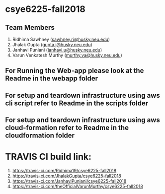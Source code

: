 # csye6225-fall2018

## Team Members
1. Ridhima Sawhney (sawhney.ri@husky.neu.edu)
2. Jhalak Gupta (gupta.j@husky.neu.edu)
3. Janhavi Puniani (janhavi.u@husky.neu.edu)
4. Varun Venkatesh Murthy (murthy.va@husky.neu.edu)

## For Running the Web-app please look at the Readme in the webapp folder

## For setup and teardown infrastructure using aws cli script refer to Readme in the scripts folder

## For setup and teardown infrastructure using aws cloud-formation refer to Readme in the cloudformation folder

# TRAVIS CI build link: 
1) https://travis-ci.com/Ridhima19/csye6225-fall2018
2) https://travis-ci.com/JhalakGupta/csye6225-fall2018
3) https://travis-ci.com/JanhaviPuniani/csye6225-fall2018
4) https://travis-ci.com/theOfficialVarunMurthy/csye6225-fall2018

